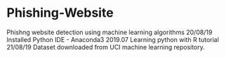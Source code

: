 # Phishing-Website
Phishng website detection using machine learning algorithms
20/08/19
Installed Python IDE - Anaconda3 2019.07
Learning python with R tutorial
21/08/19
Dataset downloaded from UCI machine learning repository.
